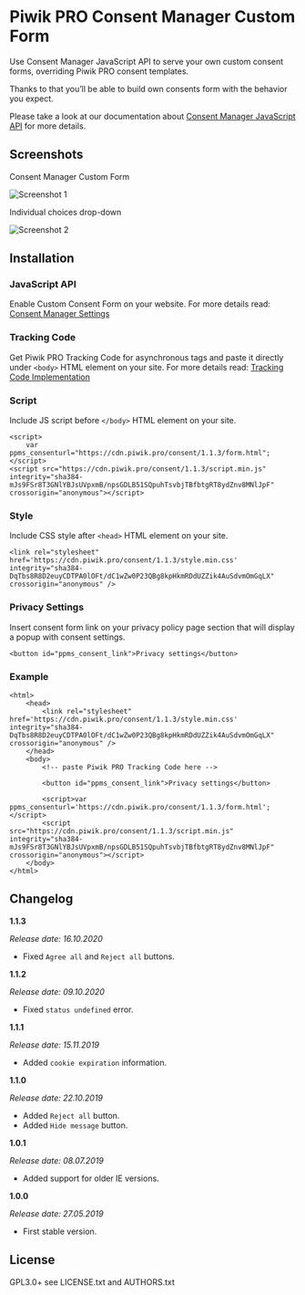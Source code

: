 # Piwik PRO Consent Manager Custom Form

Use Consent Manager JavaScript API to serve your own custom consent forms, overriding Piwik PRO consent templates.
  
Thanks to that you’ll be able to build own consents form with the behavior you expect.
  
Please take a look at our documentation about [Consent Manager JavaScript API](https://developers.piwik.pro/en/latest/consent_manager/api.html) for more details.

## Screenshots

Consent Manager Custom Form

![Screenshot 1](/screenshot1.png?raw=true)

Individual choices drop-down

![Screenshot 2](/screenshot2.png?raw=true)

## Installation

### JavaScript API
Enable Custom Consent Form on your website. For more details read: [Consent Manager Settings](https://help.piwik.pro/support/consent-manager/setting-consent-manager/)

### Tracking Code
Get Piwik PRO Tracking Code for asynchronous tags and paste it directly under `<body>` HTML element on your site. For more details read: [Tracking Code Implementation](https://help.piwik.pro/support/getting-started/tracking-code-implementation/)

### Script
Include JS script before `</body>` HTML element on your site.

```
<script>
    var ppms_consenturl="https://cdn.piwik.pro/consent/1.1.3/form.html";
</script>
<script src="https://cdn.piwik.pro/consent/1.1.3/script.min.js" integrity="sha384-mJs9FSr8T3GNlYBJsUVpxmB/npsGDLB51SQpuhTsvbjTBfbtgRT8ydZnv8MNlJpF" crossorigin="anonymous"></script>
```

### Style
Include CSS style after `<head>` HTML element on your site.

```
<link rel="stylesheet" href='https://cdn.piwik.pro/consent/1.1.3/style.min.css' integrity="sha384-DqTbs8R8D2euyCDTPA0lOFt/dC1wZw0P23QBg8kpHkmRDdUZZik4AuSdvmOmGqLX" crossorigin="anonymous" />
```

### Privacy Settings
Insert consent form link on your privacy policy page section that will display a popup with consent settings.

```
<button id="ppms_consent_link">Privacy settings</button>
```

### Example

```
<html>
    <head>
        <link rel="stylesheet" href='https://cdn.piwik.pro/consent/1.1.3/style.min.css' integrity="sha384-DqTbs8R8D2euyCDTPA0lOFt/dC1wZw0P23QBg8kpHkmRDdUZZik4AuSdvmOmGqLX" crossorigin="anonymous" />
    </head>
    <body>
        <!-- paste Piwik PRO Tracking Code here -->
        
        <button id="ppms_consent_link">Privacy settings</button>
        
        <script>var ppms_consenturl='https://cdn.piwik.pro/consent/1.1.3/form.html';</script>
        <script src="https://cdn.piwik.pro/consent/1.1.3/script.min.js" integrity="sha384-mJs9FSr8T3GNlYBJsUVpxmB/npsGDLB51SQpuhTsvbjTBfbtgRT8ydZnv8MNlJpF" crossorigin="anonymous"></script>
    </body>
</html>
```

## Changelog

**1.1.3**

*Release date: 16.10.2020*
* Fixed `Agree all` and `Reject all` buttons.

**1.1.2**

*Release date: 09.10.2020*
* Fixed `status undefined` error.

**1.1.1**

*Release date: 15.11.2019*
* Added `cookie expiration` information.

**1.1.0**

*Release date: 22.10.2019*
* Added `Reject all` button.
* Added `Hide message` button.

**1.0.1**

*Release date: 08.07.2019*
* Added support for older IE versions.

**1.0.0**

*Release date: 27.05.2019*
* First stable version.

## License

GPL3.0+ see LICENSE.txt and AUTHORS.txt